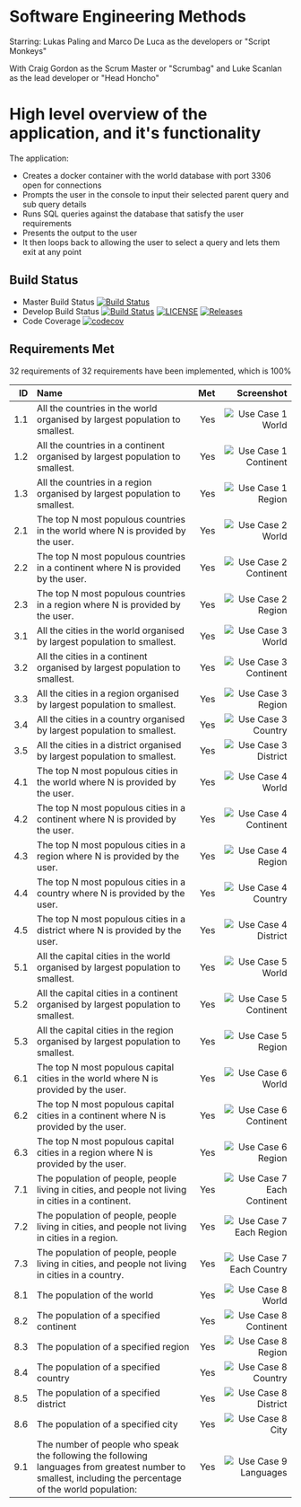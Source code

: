 # Software Engineering Methods

Starring: Lukas Paling and Marco De Luca as the developers or "Script Monkeys"

With Craig Gordon as the Scrum Master or "Scrumbag" and Luke Scanlan as the lead developer or "Head Honcho"

# High level overview of the application, and it's functionality

The application:
- Creates a docker container with the world database with port 3306 open for connections
- Prompts the user in the console to input their selected parent query and sub query details
- Runs SQL queries against the database that satisfy the user requirements
- Presents the output to the user 
- It then loops back to allowing the user to select a query and lets them exit at any point


Build Status
-
- Master Build Status
  [![Build Status](https://travis-ci.com/scan-lan/group-project.svg?branch=master)](https://travis-ci.com/Craig180885-napier/Group-Project)
- Develop Build Status
  [![Build Status](https://travis-ci.com/scan-lan/group-project.svg?branch=develop)](https://travis-ci.com/Craig180885-napier/Group-Project)
  [![LICENSE](https://img.shields.io/github/license/scan-lan/group-project.svg)](https://github.com/Craig180885-napier/group-project/blob/master/LICENSE)
  [![Releases](https://img.shields.io/github/release/scan-lan/group-project/all.svg)](https://github.com/Craig180885-napier/group-project/releases)
- Code Coverage
  [![codecov](https://codecov.io/gh/scan-lan/Group-Project/branch/master/graph/badge.svg?token=XBP764GI1F)](https://codecov.io/gh/Craig180885-napier/Group-Project)
  
## Requirements Met

32 requirements of 32 requirements have been implemented, which is 100%

| ID  |                                                  Name                                                  |  Met  |                   Screenshot                           |
|----:|:-------------------------------------------------------------------------------------------------------|------:|-------------------------------------------------------:|
| 1.1 |  All the countries in the world organised by largest population to smallest.                           |  Yes  |![Use Case 1 World](screenshots/useCase1.1.png)         |
| 1.2 |  All the countries in a continent organised by largest population to smallest.                         |  Yes  |![Use Case 1 Continent](screenshots/useCase1.2.png)     |
| 1.3 |  All the countries in a region organised by largest population to smallest.                            |  Yes  |![Use Case 1 Region](screenshots/useCase1.3.png)        |
| 2.1 |  The top N most populous countries in the world where N is provided by the user.                       |  Yes  |![Use Case 2 World](screenshots/useCase2.1.png)         |
| 2.2 |  The top N most populous countries in a continent where N is provided by the user.                     |  Yes  |![Use Case 2 Continent](screenshots/useCase2.2.png)     |
| 2.3 |  The top N most populous countries in a region where N is provided by the user.                        |  Yes  |![Use Case 2 Region](screenshots/useCase2.3.png)        |
| 3.1 |  All the cities in the world organised by largest population to smallest.                              |  Yes  |![Use Case 3 World](screenshots/useCase3.1.png)         |
| 3.2 |  All the cities in a continent organised by largest population to smallest.                            |  Yes  |![Use Case 3 Continent](screenshots/useCase3.2.png)     |
| 3.3 |  All the cities in a region organised by largest population to smallest.                               |  Yes  |![Use Case 3 Region](screenshots/useCase3.3.png)        |
| 3.4 |  All the cities in a country organised by largest population to smallest.                              |  Yes  |![Use Case 3 Country](screenshots/useCase3.4.png)       |
| 3.5 |  All the cities in a district organised by largest population to smallest.                             |  Yes  |![Use Case 3 District](screenshots/useCase3.5.png)      |
| 4.1 |  The top N most populous cities in the world where N is provided by the user.                          |  Yes  |![Use Case 4 World](screenshots/useCase4.1.png)         |
| 4.2 |  The top N most populous cities in a continent where N is provided by the user.                        |  Yes  |![Use Case 4 Continent](screenshots/useCase4.2.png)     |
| 4.3 |  The top N most populous cities in a region where N is provided by the user.                           |  Yes  |![Use Case 4 Region](screenshots/useCase4.3.png)        |
| 4.4 |  The top N most populous cities in a country where N is provided by the user.                          |  Yes  |![Use Case 4 Country](screenshots/useCase4.4.png)       |
| 4.5 |  The top N most populous cities in a district where N is provided by the user.                         |  Yes  |![Use Case 4 District](screenshots/useCase4.5.png)      |
| 5.1 |  All the capital cities in the world organised by largest population to smallest.                      |  Yes  |![Use Case 5 World](screenshots/useCase5.1.png)         |
| 5.2 |  All the capital cities in a continent organised by largest population to smallest.                    |  Yes  |![Use Case 5 Continent](screenshots/useCase5.2.png)     |
| 5.3 |  All the capital cities in the region organised by largest population to smallest.                     |  Yes  |![Use Case 5 Region](screenshots/useCase5.3.png)        |
| 6.1 |  The top N most populous capital cities in the world where N is provided by the user.                  |  Yes  |![Use Case 6 World](screenshots/useCase6.1.png)         |
| 6.2 |  The top N most populous capital cities in a continent where N is provided by the user.                |  Yes  |![Use Case 6 Continent](screenshots/useCase6.2.png)     |
| 6.3 |  The top N most populous capital cities in a region where N is provided by the user.                   |  Yes  |![Use Case 6 Region](screenshots/useCase6.3.png)        |
| 7.1 |  The population of people, people living in cities, and people not living in cities in a continent.    |  Yes  |![Use Case 7 Each Continent](screenshots/useCase7.1.png)|
| 7.2 |  The population of people, people living in cities, and people not living in cities in a region.       |  Yes  |![Use Case 7 Each Region](screenshots/useCase7.2.png)   |
| 7.3 |  The population of people, people living in cities, and people not living in cities in a country.      |  Yes  |![Use Case 7 Each Country](screenshots/useCase7.3.png)  |
| 8.1 |  The population of the world                                                                           |  Yes  |![Use Case 8 World](screenshots/useCase8.1.png)         |
| 8.2 |  The population of a specified continent                                                               |  Yes  |![Use Case 8 Continent](screenshots/useCase8.2.png)     |
| 8.3 |  The population of a specified region                                                                  |  Yes  |![Use Case 8 Region](screenshots/useCase8.3.png)        |
| 8.4 |  The population of a specified country                                                                 |  Yes  |![Use Case 8 Country](screenshots/useCase8.4.png)       |
| 8.5 |  The population of a specified district                                                                |  Yes  |![Use Case 8 District](screenshots/useCase8.5.png)      |
| 8.6 |  The population of a specified city                                                                    |  Yes  |![Use Case 8 City](screenshots/useCase8.6.png)          |
| 9.1 |  The number of people who speak the following the following languages from greatest number to smallest, including the percentage of the world population:                                           |  Yes  |![Use Case 9 Languages](screenshots/useCase9.1.png) |
